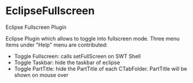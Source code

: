 # EclipseFullscreen
Eclipse Fullscreen Plugin

Eclipse Plugin which allows to toggle into fullscreen mode. 
Three menu items under "Help" menu are contributed:

- Toggle Fullscreen: calls setFullScreen on SWT Shell 
- Toggle Taskbar: hide the taskbar of eclipse
- Toggle PartTitle: hide the PartTitle of each CTabFolder. PartTitle will be shown on mouse over
